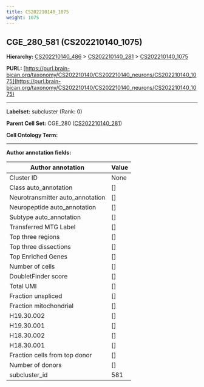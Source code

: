 ```yaml
---
title: CS202210140_1075
weight: 1075
---
```

## CGE_280_581 (CS202210140_1075)
<b>Hierarchy: </b>
[CS202210140_486](../CS202210140_486) >
[CS202210140_281](../CS202210140_281) >
[CS202210140_1075](../CS202210140_1075)

**PURL:** [https://purl.brain-bican.org/taxonomy/CS202210140/CS202210140_neurons/CS202210140_1075](https://purl.brain-bican.org/taxonomy/CS202210140/CS202210140_neurons/CS202210140_1075)

---


**Labelset:** subcluster (Rank: 0)

**Parent Cell Set:** CGE_280 ([CS202210140_281](../CS202210140_281))



**Cell Ontology Term:** 

[MARKER GENES.]: #


---

[TRANSFERRED ANNOTATIONS.]: #


[AUTHOR ANNOTATION FIELDS.]: #


**Author annotation fields:**

| Author annotation | Value |
|-------------------|-------|
|Cluster ID|None|
|Class auto_annotation|[]|
|Neurotransmitter auto_annotation|[]|
|Neuropeptide auto_annotation|[]|
|Subtype auto_annotation|[]|
|Transferred MTG Label|[]|
|Top three regions|[]|
|Top three dissections|[]|
|Top Enriched Genes|[]|
|Number of cells|[]|
|DoubletFinder score|[]|
|Total UMI|[]|
|Fraction unspliced|[]|
|Fraction mitochondrial|[]|
|H19.30.002|[]|
|H19.30.001|[]|
|H18.30.002|[]|
|H18.30.001|[]|
|Fraction cells from top donor|[]|
|Number of donors|[]|
|subcluster_id|581|
